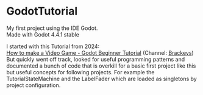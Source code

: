 # GodotTutorial
My first project using the IDE Godot.\
Made with Godot 4.4.1 stable

I started with this Tutorial from 2024:\
[How to make a Video Game - Godot Beginner Tutorial](https://www.youtube.com/watch?v=LOhfqjmasi0) 
(Channel: [Brackeys](https://www.youtube.com/@Brackeys))\
But quickly went off track, looked for useful programming patterns and documented a bunch of code that is overkill for a basic first project like this but useful concepts for following projects. For example the TutorialStateMachine and the LabelFader  which are loaded as singletons by project configuration. 
